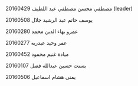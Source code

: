 مصطفي محسن مصطفي عبد اللطيف 20160429 (leader)

يوسف حاتم عبد الرشيد جلال 20160508

عمرو بهاء الدين محمد 20160280

عمر وحيد عبدربه 20160277

ميادة غنيم محمود 20160452

20160107 بسنت حسين عبدالله فضل

يمنى هشام اسماعيل 20160506
